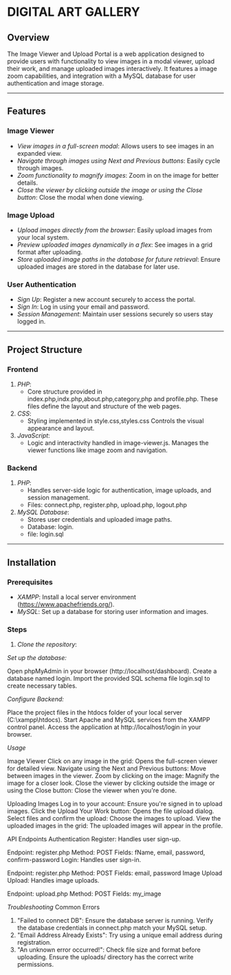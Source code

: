 # DIGITAL ART GALLERY

## Overview
The Image Viewer and Upload Portal is a web application designed to provide users with functionality to view images in a modal viewer, upload their work, and manage uploaded images interactively. It features a image zoom capabilities, and integration with a MySQL database for user authentication and image storage.

---

## Features

### Image Viewer
- *View images in a full-screen modal*: Allows users to see images in an expanded view.
- *Navigate through images using *Next and Previous buttons**: Easily cycle through images.
- *Zoom functionality to magnify images*: Zoom in on the image for better details.
- *Close the viewer by clicking outside the image or using the *Close button**: Close the modal when done viewing.

### Image Upload
- *Upload images directly from the browser*: Easily upload images from your local system.
- *Preview uploaded images dynamically in a flex*: See images in a grid format after uploading.
- *Store uploaded image paths in the database for future retrieval*: Ensure uploaded images are stored in the database for later use.

### User Authentication
- *Sign Up*: Register a new account securely to access the portal.
- *Sign In*: Log in using your email and password.
- *Session Management*: Maintain user sessions securely so users stay logged in.

---

## Project Structure

### Frontend
1. *PHP*:
   - Core structure provided in index.php,indx.php,about.php,category,php and profile.php. These files define the layout and structure of the web pages.
2. *CSS*:
   - Styling implemented in style.css,styles.css Controls the visual appearance and layout.
3. *JavaScript*:
   - Logic and interactivity handled in image-viewer.js. Manages the viewer functions like image zoom and navigation.

### Backend
1. *PHP*:
   - Handles server-side logic for authentication, image uploads, and session management.
   - Files: connect.php, register.php, upload.php, logout.php
2. *MySQL Database*:
   - Stores user credentials and uploaded image paths.
   - Database: login.
   - file: login.sql

---

## Installation

### Prerequisites
- *XAMPP*: Install a local server environment (https://www.apachefriends.org/).
- *MySQL*: Set up a database for storing user information and images.

### Steps

1. *Clone the repository*:

*Set up the database:*

Open phpMyAdmin in your browser (http://localhost/dashboard).
Create a database named login.
Import the provided SQL schema file login.sql to create necessary tables.


*Configure Backend:*

Place the project files in the htdocs folder of your local server (C:\xampp\htdocs).
Start Apache and MySQL services from the XAMPP control panel.
Access the application at http://localhost/login in your browser.



*Usage*

Image Viewer
Click on any image in the grid: Opens the full-screen viewer for detailed view.
Navigate using the Next and Previous buttons: Move between images in the viewer.
Zoom by clicking on the image: Magnify the image for a closer look.
Close the viewer by clicking outside the image or using the Close button: Close the viewer when you're done.


Uploading Images
Log in to your account: Ensure you're signed in to upload images.
Click the Upload Your Work button: Opens the file upload dialog.
Select files and confirm the upload: Choose the images to upload.
View the uploaded images in the grid: The uploaded images will appear in the profile.


API Endpoints
Authentication
Register: Handles user sign-up.

Endpoint: register.php
Method: POST
Fields: fName, email, password, confirm-password
Login: Handles user sign-in.

Endpoint: register.php
Method: POST
Fields: email, password
Image Upload
Upload: Handles image uploads.


Endpoint: upload.php
Method: POST
Fields: my_image


*Troubleshooting*
Common Errors
1. "Failed to connect DB":
Ensure the database server is running.
Verify the database credentials in connect.php match your MySQL setup.
2. "Email Address Already Exists":
Try using a unique email address during registration.
3. "An unknown error occurred!":
Check file size and format before uploading.
Ensure the uploads/ directory has the correct write permissions.


